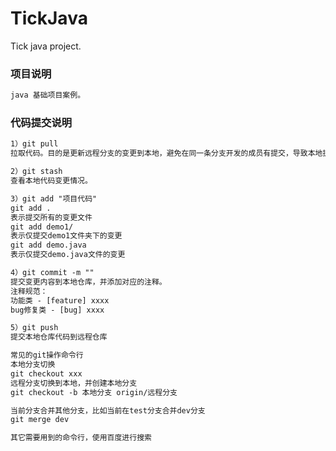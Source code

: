 # TickJava
Tick java project.

### 项目说明
```dtd
java 基础项目案例。
```


### 代码提交说明
```dtd
1）git pull
拉取代码。目的是更新远程分支的变更到本地，避免在同一条分支开发的成员有提交，导致本地提交代码有冲突。

2）git stash
查看本地代码变更情况。

3）git add "项目代码"
git add .
表示提交所有的变更文件
git add demo1/
表示仅提交demo1文件夹下的变更
git add demo.java
表示仅提交demo.java文件的变更

4）git commit -m ""
提交变更内容到本地仓库，并添加对应的注释。
注释规范：
功能类 - [feature] xxxx
bug修复类 - [bug] xxxx

5）git push
提交本地仓库代码到远程仓库
```

```dtd
常见的git操作命令行
本地分支切换
git checkout xxx 
远程分支切换到本地，并创建本地分支
git checkout -b 本地分支 origin/远程分支

当前分支合并其他分支，比如当前在test分支合并dev分支
git merge dev

其它需要用到的命令行，使用百度进行搜索
```
